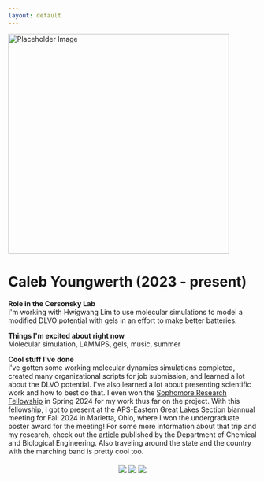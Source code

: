 ```yaml
---
layout: default
---
```


<head>
<style>
.profile-container {
 display: flex;
 flex-direction: row;
 flex-wrap: wrap;
 justify-content: center;
 align-items: center;
 gap: 15px 15px;
 max-width: 100%;
 margin-left: auto;
 margin-right: auto;
 margin-top: 20px;
 margin-bottom: 20px;
}
.extra {
 object-fit: cover;
 text-align: center;
 max-width: 20em;
 max-height: 24em;
}
.profile {
 width: 32em;
 height: 32em;
 object-fit: cover;
}

@media print, screen and (max-width: 720px) {
 .profile {
  width: 100%;
 }
}

</style>
</head>

<!-- Replace `example_student` with your name -->
<img src="{{ site.baseurl }}/assets/img/caleb_youngwerth.jpg" alt="Placeholder Image" class="center profile">

<!-- Replace `Example Student` with your name and include your start date-->
# Caleb Youngwerth (2023 - present)

<!-- Choose your title -- feel free to be professionally silly -->
**Role in the Cersonsky Lab**\
I'm working with Hwigwang Lim to use molecular simulations to model a modified DLVO potential with gels in an effort to make better batteries.

<!-- Name at least one research topic amongst this list -->
**Things I'm excited about right now**\
Molecular simulation, LAMMPS, gels, music, summer

<!-- Ultimately, we'll use this section to
     include papers and talks, and contributions
     But for now put whatever you want -->
**Cool stuff I've done**\
I've gotten some working molecular dynamics simulations completed, created many organizational scripts for job submission, and learned a lot about the DLVO potential. I've also learned a lot about presenting scientific work and how to best do that. I even won the <a href="https://awards.advising.wisc.edu/campus-wide-award-recipients/sophomore-research-fellows/">Sophomore Research Fellowship</a> in Spring 2024 for my work thus far on the project. With this fellowship, I got to present at the APS-Eastern Great Lakes Section biannual meeting for Fall 2024 in Marietta, Ohio, where I won the undergraduate poster award for the meeting! For some more information about that trip and my research, check out the <a href="https://engineering.wisc.edu/blog/student-wins-award-for-research-on-colloidal-gels/">article</a> published by the Department of Chemical and Biological Engineering. Also traveling around the state and the country with the marching band is pretty cool too.


<!-- If you have photos you would like to exhibit,
     save them as `/assets/member_images/your_name_photo_#.png`
     and replace example_student below -->

<div class="profile-container">
<div>
<img src="{{ site.baseurl }}/assets/img/caleb_youngwerth_1.JPG" class="extra"> 
<img src="{{ site.baseurl }}/assets/img/caleb_youngwerth_2.jpg" class="extra"> 
<img src="{{ site.baseurl }}/assets/img/caleb_youngwerth_3.jpg" class="extra"> 
</div>
</div>

